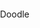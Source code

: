 <!DOCTYPE html>
<html lang="en-US">
    <head>
        <meta charset="utf-8"/>
        <title>*Test</title>
        <style>
            body{
                padding: 0px;
                margin: 0px;
                background-colour: #eee;
            }
            h1{
            }
        </style>
    </head>
    <body>
    <p> Doodle </p1>
    </body>
</html>
